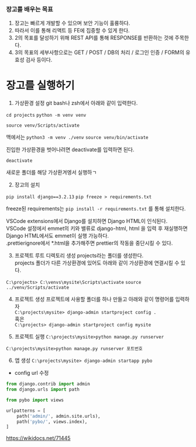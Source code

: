 ### 장고를 배우는 목표

1. 장고는 빠르게 개발할 수 있으며 보안 기능이 훌륭하다.
2. 따라서 이를 통해 리액트 등 FE에 집중할 수 있게 한다.
3. 2의 목표를 달성하기 위해 REST API를 통해 RESPONSE를 반환하는 것에 주목한다.
4. 3의 목표의 세부사항으로는 GET / POST / DB의 처리 / 로그인 인증 / FORM의 유효성 검사 등이다.

# 장고를 실행하기

1. 가상환경 설정
   git bash나 zsh에서 아래와 같이 입력한다.

`cd projects`
`python -m venv venv`

`source venv/Scripts/activate`

맥에서는 
`python3 -m venv ./venv`
`source venv/bin/activate`

진입한 가상환경을 벗어나려면 deactivate를 입력하면 된다.

`deactivate`

새로운 폴더를 해당 가상환겨엥서 실행하ㄱ

2. 장고의 설치

`pip install django==3.2.13`
`pip freeze > requirements.txt`

freeze된 requirements는
`pip install -r requirements.txt`
를 통해 설치한다.

VSCode extensions에서 Django를 설치하면 Django HTML이 인식된다.  
VSCode 설정에서 emmet의 키와 밸류로 django-html, html 을 입력 후 재실행하면 Django HTML에서도 emmet이 실행 가능하다.  
.prettierignore에서 *.html을 추가해주면 prettier의 작동을 중단시킬 수 있다.  

3. 프로젝트 루트 디렉토리 생성
   projects라는 폴더를 생성한다.  
   projects 폴더가 다른 가상환경에 있어도 아래와 같이 가상환경에 연결시킬 수 있다.

`C:\projects> C:\venvs\mysite\Scripts\activate`
`source ../venv/Scripts/activate`

4. 프로젝트 생성
   프로젝트에 사용할 폴더를 하나 만들고 아래와 같이 명령어를 입력하자  
   `C:\projects\mysite> django-admin startproject config .`  
   혹은  
   `C:\projects> django-admin startproject config mysite`

5. 프로젝트 실행
   `C:\projects\mysite>python manage.py runserver`

`C:\projects\mysite>python manage.py runserver 포트번호`

6. 앱 생성
   `C:\projects\mysite> django-admin startapp pybo`

- config url 수정

```py
from django.contrib import admin
from django.urls import path

from pybo import views

urlpatterns = [
    path('admin/', admin.site.urls),
    path('pybo/', views.index),
]
```


https://wikidocs.net/71445